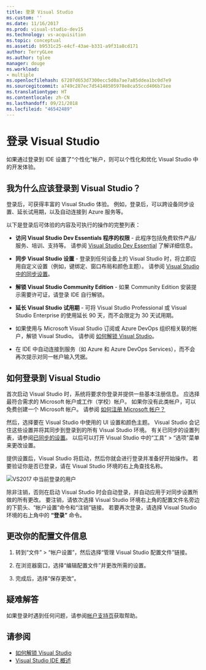 ```yaml
---
title: 登录 Visual Studio
ms.custom: ''
ms.date: 11/16/2017
ms.prod: visual-studio-dev15
ms.technology: vs-acquisition
ms.topic: conceptual
ms.assetid: b9531c25-e4cf-43ae-b331-a9f31a8cd171
author: TerryGLee
ms.author: tglee
manager: douge
ms.workload:
- multiple
ms.openlocfilehash: 67207d653d7300ecc5d0a7ae7a85ddea1bc0d7e9
ms.sourcegitcommit: a749c287ec7d54148505978e8ca55ccd406b71ee
ms.translationtype: HT
ms.contentlocale: zh-CN
ms.lasthandoff: 09/21/2018
ms.locfileid: "46542489"
---
```

# <a name="sign-in-to-visual-studio"></a>登录 Visual Studio

如果通过登录到 IDE 设置了“个性化”帐户，则可以个性化和优化 Visual Studio 中的开发体验。

## <a name="why-should-i-sign-in-to-visual-studio"></a>我为什么应该登录到 Visual Studio？

登录后，可获得丰富的 Visual Studio 体验。 例如，登录后，可以跨设备同步设置、延长试用期，以及自动连接到 Azure 服务等。

以下是登录后可体验的内容及可执行的操作的完整列表：

- **访问 Visual Studio Dev Essentials 程序的权限** - 此程序包括免费软件产品/服务、培训、支持等。 请参阅 [Visual Studio Dev Essential](http://aka.ms/vsdevhelp) 了解详细信息。

- **同步 Visual Studio 设置** - 登录到任何设备上的 Visual Studio 时，将立即应用自定义设置（例如，键绑定、窗口布局和颜色主题）。 请参阅 [Visual Studio 中的同步设置](../ide/synchronized-settings-in-visual-studio.md)。

- **解锁 Visual Studio Community Edition** - 如果 Community Edition 安装提示需要许可证，请登录 IDE 自行解锁。

- **延长 Visual Studio 试用期** - 可将 Visual Studio Professional 或 Visual Studio Enterprise 的使用延长 90 天，而不会限定为 30 天试用期。

- 如果使用与 Microsoft Visual Studio 订阅或 Azure DevOps 组织相关联的帐户，解锁 Visual Studio。 请参阅 [如何解锁 Visual Studio](../ide/how-to-unlock-visual-studio.md)。

- 在 IDE 中自动连接到服务（如 Azure 和 Azure DevOps Services），而不会再次提示对同一帐户输入凭据。

## <a name="how-to-sign-in-to-visual-studio"></a>如何登录到 Visual Studio

首次启动 Visual Studio 时，系统将要求你登录并提供一些基本注册信息。 应选择最符合需求的 Microsoft 帐户或工作（学校）帐户。 如果你没有此类帐户，可以免费创建一个 Microsoft 帐户。 请参阅 [如何注册 Microsoft 帐户？](http://windows.microsoft.com/windows-live/sign-up-create-account-how)

然后，选择要在 Visual Studio 中使用的 UI 设置和颜色主题。 Visual Studio 会记住这些设置并将其同步到登录到的所有 Visual Studio 环境。 有关已同步的设置列表，请参阅[已同步的设置](../ide/synchronized-settings-in-visual-studio.md)。 以后可以打开 Visual Studio 中的“工具” > “选项”菜单来更改设置。

提供设置后，Visual Studio 将启动，然后你就会进行登录并准备好开始操作。 若要验证你是否已登录，请在 Visual Studio 环境的右上角查找名称。

![VS2017 中当前登录的用户](../ide/media/vs2017_username.png)

除非注销，否则在启动 Visual Studio 时会自动登录，并自动应用于对同步设置所做的所有更改。 要注销，请依次选择 Visual Studio 环境右上角的配置文件名旁边的下箭头、“帐户设置”命令和“注销”链接。 若要再次登录，请选择 Visual Studio 环境的右上角中的 **“登录”** 命令。

## <a name="to-change-your-profile-information"></a>更改你的配置文件信息

1. 转到“文件” > “帐户设置”，然后选择“管理 Visual Studio 配置文件”链接。

1. 在浏览器窗口，选择“编辑配置文件”并更改所需的设置。

1. 完成后，选择“保存更改”。

## <a name="troubleshooting"></a>疑难解答

如果登录时遇到任何问题，请参阅[帐户支持页](https://visualstudio.microsoft.com/subscriptions/support/)获取帮助。

## <a name="see-also"></a>请参阅

* [如何解锁 Visual Studio](../ide/how-to-unlock-visual-studio.md)
* [Visual Studio IDE 概述](../ide/visual-studio-ide.md)
